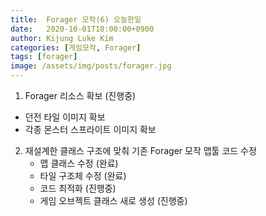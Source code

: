 ```yaml
---
title:  Forager 모작(6) 오늘한일
date:   2020-10-01T18:00:00+0900
author: Kijung Luke Kim
categories: [게임모작, Forager]
tags: [forager]
image: /assets/img/posts/forager.jpg
---
```

1. Forager 리소스 확보 (진행중)
- 던전 타일 이미지 확보
- 각종 몬스터 스프라이트 이미지 확보

2. 재설계한 클래스 구조에 맞춰 기존 Forager 모작 맵툴 코드 수정
    - 맵 클래스 수정 (완료)
    - 타일 구조체 수정 (완료)
    - 코드 최적화 (진행중)
    - 게임 오브젝트 클래스 새로 생성 (진행중)